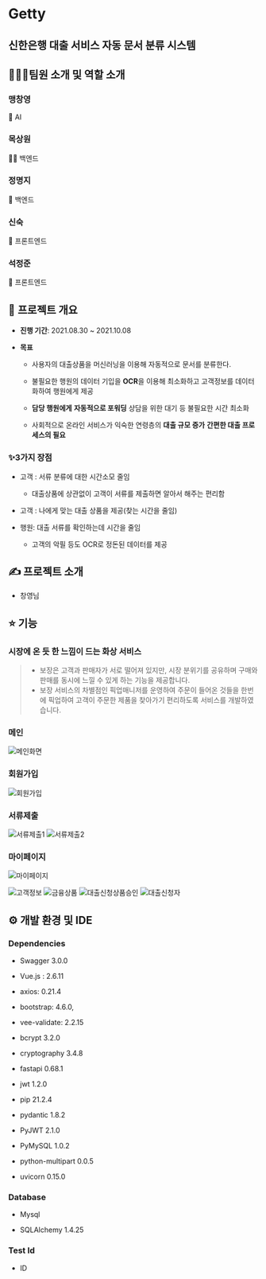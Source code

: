 # Getty

## 신한은행 대출 서비스 자동 문서 분류 시스템

## 👨‍👩‍👦팀원 소개 및 역할 소개

### **맹창영**

🎃 AI

### **목상원**

🧙‍♂️ 백엔드

### **정명지**

🍒 백엔드

### **신숙**

🐶 프론트엔드

### **석정준**

🌰 프론트엔드

## 📆 프로젝트 개요

- **진행 기간**: 2021.08.30 ~ 2021.10.08

- **목표**

  - 사용자의 대출상품을 머신러닝을 이용해 자동적으로 문서를 분류한다.

  - 불필요한 행원의 데이터 기입을 **OCR**을 이용해 최소화하고 고객정보를 데이터화하여 행원에게 제공

  - **담당 행원에게** **자동적으로 포워딩** 상담을 위한 대기 등 불필요한 시간 최소화

  - 사회적으로 온라인 서비스가 익숙한 연령층의 **대출 규모 증가** **간편한 대출 프로세스의 필요**

### **✨3가지 장점**

- 고객 : 서류 분류에 대한 시간소모 줄임

  - 대출상품에 상관없이 고객이 서류를 제출하면  알아서 해주는 편리함

- 고객 : 나에게 맞는 대출 상품을 제공(찾는 시간을 줄임)

- 행원: 대출 서류를 확인하는데 시간을 줄임

  - 고객의 악필 등도 OCR로 정돈된 데이터를 제공

## ✍ 프로젝트 소개

- 창영님

## ⭐️ 기능

### 시장에 온 듯 한 느낌이 드는 화상 서비스

> - 보장은 고객과 판매자가 서로 떨어져 있지만, 시장 분위기를 공유하며 구매와 판매를 동시에 느낄 수 있게 하는 기능을 제공합니다.
> - 보장 서비스의 차별점인 픽업매니저를 운영하여 주문이 들어온 것들을 한번에 픽업하여 고객이 주문한 제품을 찾아가기 편리하도록 서비스를 개발하였습니다.

### 메인

![메인화면](https://user-images.githubusercontent.com/50372451/136393124-c4905896-3c26-4fd8-be20-4bb480fbbc84.png)

### 회원가입

![회원가입](https://user-images.githubusercontent.com/50372451/136393133-b16e8cfb-55df-490c-a919-2d992e2874fc.png)

### 서류제출

![서류제출1](https://user-images.githubusercontent.com/50372451/136393127-643ebb68-091d-474f-9bad-bf6c02727a47.png)
![서류제출2](https://user-images.githubusercontent.com/50372451/136393130-9e8d0e73-793a-43c6-b468-1499145ead58.png)

### 마이페이지

![마이페이지](https://user-images.githubusercontent.com/50372451/136393122-b9790b58-aacc-4237-b6fb-d9cf92c72ed6.png)

![고객정보](https://user-images.githubusercontent.com/50372451/136393112-3e4dae2d-7de2-4a51-a7df-d2edd45cafc9.png)
![금융상품](https://user-images.githubusercontent.com/50372451/136393116-e27e7eeb-8f6f-4fcf-b4a1-6067d09981a3.png)
![대출신청상품승인](https://user-images.githubusercontent.com/50372451/136393117-22458728-31b5-4c75-8690-fbc0615fff92.png)
![대출신청자](https://user-images.githubusercontent.com/50372451/136393121-d4b18cd5-5502-4f2f-bdee-d9db566978f9.png)

## ⚙ 개발 환경 및 IDE

### Dependencies

- Swagger 3.0.0

- Vue.js : 2.6.11

- axios: 0.21.4

- bootstrap: 4.6.0,

- vee-validate: 2.2.15

- bcrypt            3.2.0

- cryptography      3.4.8

- fastapi           0.68.1

- jwt               1.2.0

- pip               21.2.4

- pydantic          1.8.2

- PyJWT             2.1.0

- PyMySQL           1.0.2

- python-multipart  0.0.5

- uvicorn           0.15.0

### Database

- Mysql

- SQLAlchemy        1.4.25

### Test Id

- ID
